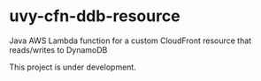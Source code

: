 uvy-cfn-ddb-resource
====================

Java AWS Lambda function for a custom CloudFront resource that reads/writes to DynamoDB


This project is under development.

